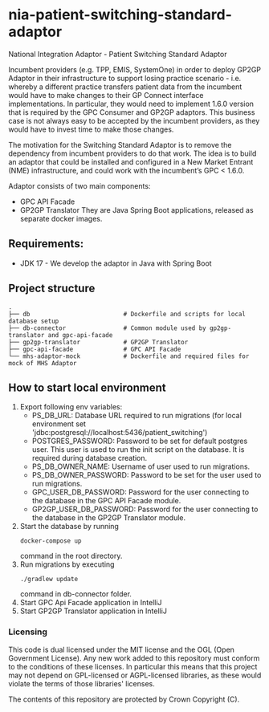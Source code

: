 # nia-patient-switching-standard-adaptor
National Integration Adaptor - Patient Switching Standard Adaptor

Incumbent providers (e.g. TPP, EMIS, SystemOne) in order to deploy GP2GP Adaptor in their infrastructure
to support losing practice scenario - i.e. whereby a different practice transfers patient data from the incumbent
would have to make changes to their GP Connect interface implementations.
In particular, they would need to implement 1.6.0 version that is required by the GPC Consumer and GP2GP adaptors. 
This business case is not always easy to be accepted by the incumbent providers, as they would have to invest time to make those changes.

The motivation for the Switching Standard Adaptor is to remove the dependency from incumbent providers to do that work.
The idea is to build an adaptor that could be installed and configured in a New Market Entrant (NME) infrastructure,
and could work with the incumbent’s GPC < 1.6.0.

Adaptor consists of two main components:
- GPC API Facade
- GP2GP Translator
They are Java Spring Boot applications, released as separate docker images.

## Requirements:

* JDK 17 - We develop the adaptor in Java with Spring Boot

## Project structure

    .
    ├── db                          # Dockerfile and scripts for local database setup
    ├── db-connector                # Common module used by gp2gp-translator and gpc-api-facade
    ├── gp2gp-translator            # GP2GP Translator
    ├── gpc-api-facade              # GPC API Facade
    └── mhs-adaptor-mock            # Dockerfile and required files for mock of MHS Adaptor

## How to start local environment
1. Export following env variables:
    - PS_DB_URL: Database URL required to run migrations (for local environment set 'jdbc:postgresql://localhost:5436/patient_switching')
    - POSTGRES_PASSWORD: Password to be set for default postgres user. 
      This user is used to run the init script on the database. It is required during database creation.
    - PS_DB_OWNER_NAME: Username of user used to run migrations.
    - PS_DB_OWNER_PASSWORD: Password to be set for the user used to run migrations.
    - GPC_USER_DB_PASSWORD: Password for the user connecting to the database in the GPC API Facade module.
    - GP2GP_USER_DB_PASSWORD: Password for the user connecting to the database in the GP2GP Translator module.
2. Start the database by running 
    ```shell script
    docker-compose up
    ```
   command in the root directory.
3. Run migrations by executing
    ```shell script
    ./gradlew update
    ```
    command in db-connector folder.
4. Start GPC Api Facade application in IntelliJ
5. Start GP2GP Translator application in IntelliJ

### Licensing
This code is dual licensed under the MIT license and the OGL (Open Government License).
Any new work added to this repository must conform to the conditions of these licenses.
In particular this means that this project may not depend on GPL-licensed or AGPL-licensed libraries,
as these would violate the terms of those libraries' licenses.

The contents of this repository are protected by Crown Copyright (C).
